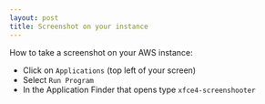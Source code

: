 ```yaml
---
layout: post
title: Screenshot on your instance
---
```


How to take a screenshot on your AWS instance:

* Click on `Applications` (top left of your screen)
* Select `Run Program`
* In the Application Finder that opens type `xfce4-screenshooter`


